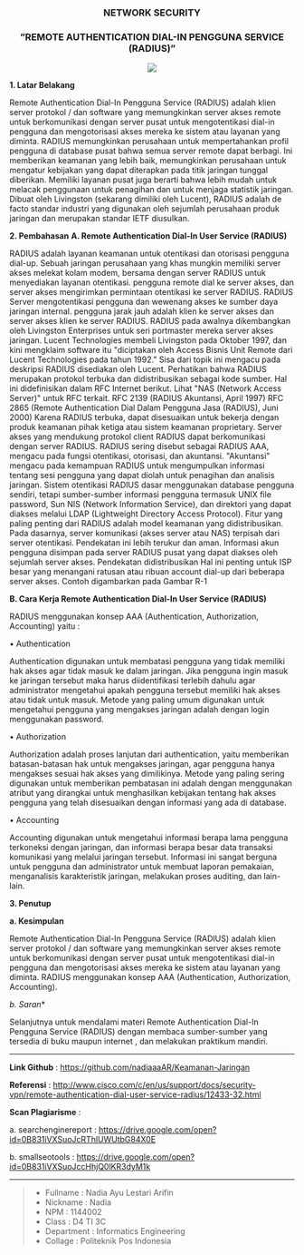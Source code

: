 <h3 align="center">NETWORK SECURITY</h3>
<h3 align="center">
”REMOTE AUTHENTICATION DIAL-IN PENGGUNA SERVICE (RADIUS)”
</h3>


<p align="center">
  <img src="https://github.com/nadiaaaAR/Keamanan-Jaringan/blob/master/img/radius.JPG">
</p>


**1. Latar Belakang**

Remote Authentication Dial-In Pengguna Service (RADIUS) adalah klien server protokol / dan software yang memungkinkan server akses remote untuk berkomunikasi dengan server pusat untuk mengotentikasi dial-in pengguna dan mengotorisasi akses mereka ke sistem atau layanan yang diminta. RADIUS memungkinkan perusahaan untuk mempertahankan profil pengguna di database pusat bahwa semua server remote dapat berbagi. Ini memberikan keamanan yang lebih baik, memungkinkan perusahaan untuk mengatur kebijakan yang dapat diterapkan pada titik jaringan tunggal diberikan. Memiliki layanan pusat juga berarti bahwa lebih mudah untuk melacak penggunaan untuk penagihan dan untuk menjaga statistik jaringan. Dibuat oleh Livingston (sekarang dimiliki oleh Lucent), RADIUS adalah de facto standar industri yang digunakan oleh sejumlah perusahaan produk jaringan dan merupakan standar IETF diusulkan.



**2. Pembahasan**
**A.	Remote Authentication Dial-In User Service (RADIUS)**

RADIUS adalah layanan keamanan untuk otentikasi dan otorisasi pengguna dial-up. Sebuah jaringan perusahaan yang khas mungkin memiliki server akses melekat kolam modem, bersama dengan server RADIUS untuk menyediakan layanan otentikasi. pengguna remote dial ke server akses, dan server akses mengirimkan permintaan otentikasi ke server RADIUS. RADIUS Server mengotentikasi pengguna dan wewenang akses ke sumber daya jaringan internal. pengguna jarak jauh adalah klien ke server akses dan server akses klien ke server RADIUS. RADIUS pada awalnya dikembangkan oleh Livingston Enterprises untuk seri portmaster mereka server akses jaringan. Lucent Technologies membeli Livingston pada Oktober 1997, dan kini mengklaim software itu "diciptakan oleh Access Bisnis Unit Remote dari Lucent Technologies pada tahun 1992." Sisa dari topik ini mengacu pada deskripsi RADIUS disediakan oleh Lucent. Perhatikan bahwa RADIUS merupakan protokol terbuka dan didistribusikan sebagai kode sumber. Hal ini didefinisikan dalam RFC Internet berikut. Lihat "NAS (Network Access Server)" untuk RFC terkait. RFC 2139 (RADIUS Akuntansi, April 1997) RFC 2865 (Remote Authentication Dial Dalam Pengguna Jasa (RADIUS), Juni 2000) Karena RADIUS terbuka, dapat disesuaikan untuk bekerja dengan produk keamanan pihak ketiga atau sistem keamanan proprietary. Server akses yang mendukung protokol client RADIUS dapat berkomunikasi dengan server RADIUS. RADIUS sering disebut sebagai RADIUS AAA, mengacu pada fungsi otentikasi, otorisasi, dan akuntansi. "Akuntansi" mengacu pada kemampuan RADIUS untuk mengumpulkan informasi tentang sesi pengguna yang dapat diolah untuk penagihan dan analisis jaringan. Sistem otentikasi RADIUS dasar menggunakan database pengguna sendiri, tetapi sumber-sumber informasi pengguna termasuk UNIX file password, Sun NIS (Network Information Service), dan direktori yang dapat diakses melalui LDAP (Lightweight Directory Access Protocol). Fitur yang paling penting dari RADIUS adalah model keamanan yang didistribusikan. Pada dasarnya, server komunikasi (akses server atau NAS) terpisah dari server otentikasi. Pendekatan ini lebih terukur dan aman. Informasi akun pengguna disimpan pada server RADIUS pusat yang dapat diakses oleh sejumlah server akses. Pendekatan didistribusikan Hal ini penting untuk ISP besar yang menangani ratusan atau ribuan account dial-up dari beberapa server akses. Contoh digambarkan pada Gambar R-1


**B.	Cara Kerja Remote Authentication Dial-In User Service (RADIUS)**

RADIUS menggunakan konsep AAA (Authentication, Authorization, Accounting) yaitu :<br>

•	Authentication<br>
<p>Authentication digunakan untuk membatasi pengguna yang tidak memiliki hak akses agar tidak masuk ke dalam jaringan. Jika pengguna ingin masuk ke jaringan tersebut maka harus diidentifikasi terlebih dahulu agar administrator mengetahui apakah pengguna tersebut memiliki hak akses atau tidak untuk masuk. Metode yang paling umum digunakan untuk mengetahui pengguna yang mengakses jaringan adalah dengan login menggunakan password.</p>
•	Authorization<br>
<p>Authorization adalah proses lanjutan dari authentication, yaitu memberikan batasan-batasan hak untuk mengakses jaringan, agar pengguna hanya mengakses sesuai hak akses yang dimilikinya. Metode yang paling sering digunakan untuk memberikan pembatasan ini adalah dengan menggunakan atribut yang dirangkai untuk menghasilkan kebijakan tentang hak akses pengguna yang telah disesuaikan dengan informasi yang ada di database.</p>
•	Accounting<br>
<p>Accounting digunakan untuk mengetahui informasi berapa lama pengguna terkoneksi dengan jaringan, dan informasi berapa besar data transaksi komunikasi yang melalui jaringan tersebut. Informasi ini sangat berguna untuk pengguna dan administrator untuk membuat laporan pemakaian, menganalisis karakteristik jaringan, melakukan proses auditing, dan lain-lain. </p>



**3. Penutup**

**a. Kesimpulan**

Remote Authentication Dial-In Pengguna Service (RADIUS) adalah klien server protokol / dan software yang memungkinkan server akses remote untuk berkomunikasi dengan server pusat untuk mengotentikasi dial-in pengguna dan mengotorisasi akses mereka ke sistem atau layanan yang diminta. RADIUS menggunakan konsep AAA (Authentication, Authorization, Accounting).

*b. Saran**

Selanjutnya untuk mendalami materi Remote Authentication Dial-In Pengguna Service (RADIUS)  dengan membaca sumber-sumber yang tersedia di buku maupun internet , dan  melakukan praktikum mandiri.

-------

**Link Github** 	            :  https://github.com/nadiaaaAR/Keamanan-Jaringan<br>

**Referensi**	                :  http://www.cisco.com/c/en/us/support/docs/security-vpn/remote-authentication-dial-user-service-radius/12433-32.html  <br>

**Scan Plagiarisme**          : <br>
   
a. searchenginereport     :   https://drive.google.com/open?id=0B831iVXSuoJcRThlUWUtbG84X0E  <br>
        
                       
b. smallseotools	      :   https://drive.google.com/open?id=0B831iVXSuoJccHhjQ0lKR3dyM1k<br>

                   
  
-------

> - Fullname 				 : Nadia Ayu Lestari Arifin
> - Nickname 				 : Nadia
> - NPM		 				 : 1144002
> - Class	 				 : D4 TI 3C
> - Department  		     : Informatics Engineering
> - Collage					 : Politeknik Pos Indonesia


